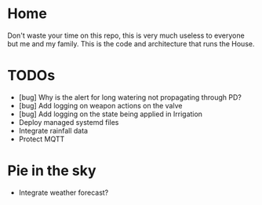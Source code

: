 # Home
Don't waste your time on this repo, this is very much useless to everyone but me and my family. This is the code and architecture that runs the House.

# TODOs
* [bug] Why is the alert for long watering not propagating through PD?
* [bug] Add logging on weapon actions on the valve
* [bug] Add logging on the state being applied in Irrigation
* Deploy managed systemd files
* Integrate rainfall data
* Protect MQTT

# Pie in the sky
* Integrate weather forecast?